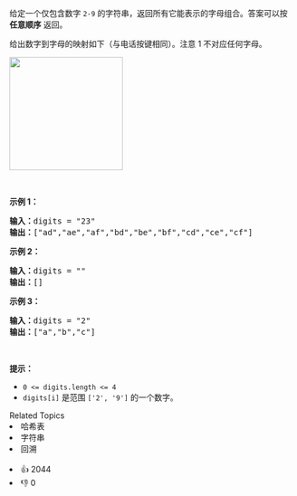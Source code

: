 <p>给定一个仅包含数字&nbsp;<code>2-9</code>&nbsp;的字符串，返回所有它能表示的字母组合。答案可以按 <strong>任意顺序</strong> 返回。</p>

<p>给出数字到字母的映射如下（与电话按键相同）。注意 1 不对应任何字母。</p>

<p><img src="https://assets.leetcode-cn.com/aliyun-lc-upload/uploads/2021/11/09/200px-telephone-keypad2svg.png" style="width: 200px;" /></p>

<p>&nbsp;</p>

<p><strong>示例 1：</strong></p>

<pre>
<strong>输入：</strong>digits = "23"
<strong>输出：</strong>["ad","ae","af","bd","be","bf","cd","ce","cf"]
</pre>

<p><strong>示例 2：</strong></p>

<pre>
<strong>输入：</strong>digits = ""
<strong>输出：</strong>[]
</pre>

<p><strong>示例 3：</strong></p>

<pre>
<strong>输入：</strong>digits = "2"
<strong>输出：</strong>["a","b","c"]
</pre>

<p>&nbsp;</p>

<p><strong>提示：</strong></p>

<ul> 
 <li><code>0 &lt;= digits.length &lt;= 4</code></li> 
 <li><code>digits[i]</code> 是范围 <code>['2', '9']</code> 的一个数字。</li> 
</ul>

<div><div>Related Topics</div><div><li>哈希表</li><li>字符串</li><li>回溯</li></div></div><br><div><li>👍 2044</li><li>👎 0</li></div>